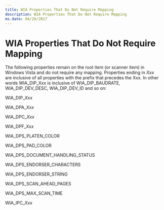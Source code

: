 ```yaml
---
title: WIA Properties That Do Not Require Mapping
description: WIA Properties That Do Not Require Mapping
ms.date: 04/20/2017
---
```


# WIA Properties That Do Not Require Mapping


The following properties remain on the root item (or scanner item) in Windows Vista and do not require any mapping. Properties ending in *Xxx* are inclusive of all properties with the prefix that precedes the Xxx. In other words WIA\_DIP\_Xxx is inclusive of WIA\_DIP\_BAUDRATE, WIA\_DIP\_DEV\_DESC, WIA\_DIP\_DEV\_ID and so on:

WIA\_DIP\_*Xxx*

WIA\_DPA\_*Xxx*

WIA\_DPC\_*Xxx*

WIA\_DPF\_*Xxx*

WIA\_DPS\_PLATEN\_COLOR

WIA\_DPS\_PAD\_COLOR

WIA\_DPS\_DOCUMENT\_HANDLING\_STATUS

WIA\_DPS\_ENDORSER\_CHARACTERS

WIA\_DPS\_ENDORSER\_STRING

WIA\_DPS\_SCAN\_AHEAD\_PAGES

WIA\_DPS\_MAX\_SCAN\_TIME

WIA\_IPC\_*Xxx*

 

 




